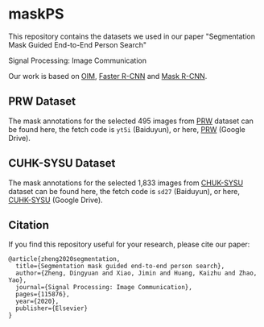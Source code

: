 # maskPS
This repository contains the datasets we used in our paper "Segmentation Mask Guided End-to-End Person Search"

Signal Processing: Image Communication

Our work is based on [OIM](https://github.com/ShuangLI59/person_search), [Faster R-CNN](https://github.com/jwyang/faster-rcnn.pytorch) and [Mask R-CNN](https://github.com/facebookresearch/maskrcnn-benchmark).

## PRW Dataset
The mask annotations for the selected 495 images from [PRW](https://pan.baidu.com/s/16G7ewFICegRRBBp5En69MQ) dataset can be found here, the fetch code is `yt5i` (Baiduyun), or here, [PRW](https://drive.google.com/file/d/1zPC9fi79fOZF6DQnrt430wJgnMTKvFW0/view?usp=sharing) (Google Drive).

## CUHK-SYSU Dataset
The mask annotations for the selected 1,833 images from [CHUK-SYSU](https://pan.baidu.com/s/1e4_Lsz7tCrUYBDIWYn0mUA) dataset can be found here, the fetch code is `sd27` (Baiduyun), or here, [CUHK-SYSU](https://drive.google.com/file/d/1ylcxbqdBowtqfCE7ROYK1_-wlNfKJ89A/view?usp=sharing) (Google Drive). 


## Citation
If you find this repository useful for your research, please cite our paper:

```
@article{zheng2020segmentation,
  title={Segmentation mask guided end-to-end person search},
  author={Zheng, Dingyuan and Xiao, Jimin and Huang, Kaizhu and Zhao, Yao},
  journal={Signal Processing: Image Communication},
  pages={115876},
  year={2020},
  publisher={Elsevier}
}

```
